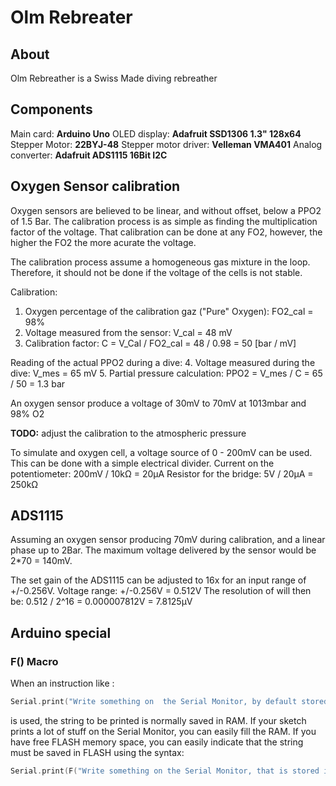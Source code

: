 # Olm Rebreater

## About
Olm Rebreather is a Swiss Made diving rebreather

## Components
Main card: **Arduino Uno**
OLED display: **Adafruit SSD1306 1.3" 128x64**
Stepper Motor: **22BYJ-48**
Stepper motor driver: **Velleman VMA401**
Analog converter: **Adafruit ADS1115 16Bit I2C**


## Oxygen Sensor calibration
Oxygen sensors are believed to be linear, and without offset, below a PPO2 of 1.5 Bar.
The calibration process is as simple as finding the multiplication factor of the voltage.
That calibration can be done at any FO2, however, the higher the FO2 the more acurate the voltage.

The calibration process assume a homogeneous gas mixture in the loop.
Therefore, it should not be done if the voltage of the cells is not stable.

Calibration:
1.  Oxygen percentage of the calibration gaz ("Pure" Oxygen):
    FO2_cal = 98%  
2.  Voltage measured from the sensor:
    V_cal = 48 mV
3.  Calibration factor:
    C = V_Cal / FO2_cal = 48 / 0.98 = 50 [bar / mV]

Reading of the actual PPO2 during a dive:
4.  Voltage measured during the dive:
    V_mes = 65 mV
5.  Partial pressure calculation:
    PPO2 = V_mes / C = 65 / 50 = 1.3 bar

An oxygen sensor produce a voltage of 30mV to 70mV at 1013mbar and 98% O2 

**TODO:** adjust the calibration to the atmospheric pressure  

To simulate and oxygen cell, a voltage source of 0 - 200mV can be used.
This can be done with a simple electrical divider.
Current on the potentiometer: 200mV / 10kΩ = 20µA
Resistor for the bridge: 5V / 20µA = 250kΩ


## ADS1115
Assuming an oxygen sensor producing 70mV during calibration, and a linear phase up to 2Bar.
The maximum voltage delivered by the sensor would be 2*70 = 140mV.

The set gain of the ADS1115 can be adjusted to 16x for an input range of +/-0.256V.
Voltage range: +/-0.256V = 0.512V
The resolution of will then be: 0.512 / 2^16 = 0.000007812V = 7.8125µV






## Arduino special

### F() Macro
When an instruction like :
```cpp
Serial.print("Write something on  the Serial Monitor, by default stored in RAM");
```
is used, the string to be printed is normally saved in RAM. If your sketch prints a lot of stuff on the Serial Monitor, you can easily fill the RAM. If you have free FLASH memory space, you can easily indicate that the string must be saved in FLASH using the syntax:
```cpp
Serial.print(F("Write something on the Serial Monitor, that is stored in FLASH"));
```